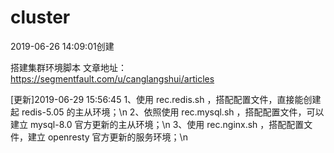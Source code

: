 # cluster
2019-06-26 14:09:01创建

搭建集群环境脚本
文章地址：https://segmentfault.com/u/canglangshui/articles 

[更新]2019-06-29 15:56:45
1、使用 rec.redis.sh ，搭配配置文件，直接能创建起 redis-5.05 的主从环境；\n
2、依照使用 rec.mysql.sh ，搭配配置文件，可以建立 mysql-8.0 官方更新的主从环境；\n
3、使用 rec.nginx.sh ，搭配配置文件，建立 openresty 官方更新的服务环境；\n


